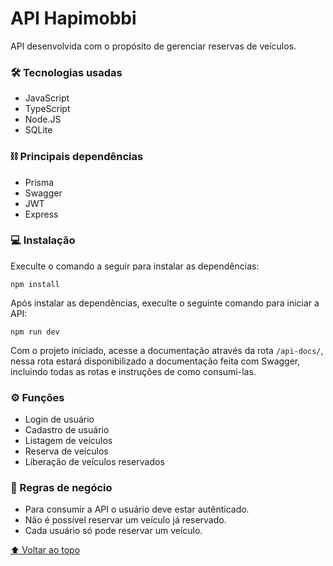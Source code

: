 # API Hapimobbi

API desenvolvida com o propósito de gerenciar reservas de veículos.

### 🛠 Tecnologias usadas

* JavaScript
* TypeScript
* Node.JS
* SQLite

### ⛓️ Principais dependências

* Prisma
* Swagger
* JWT
* Express

### 💻 Instalação

Execulte o comando a seguir para instalar as dependências:
```
npm install
```
Após instalar as dependências, execulte o seguinte comando para iniciar a API:
```
npm run dev
```
Com o projeto iniciado, acesse a documentação através da rota `/api-docs/`, nessa rota estará disponibilizado a documentação feita com Swagger, incluindo todas as rotas e instruções de como consumi-las.

### ⚙ Funções

* Login de usuário
* Cadastro de usuário
* Listagem de veículos
* Reserva de veículos
* Liberação de veículos reservados

### 🚥 Regras de negócio

* Para consumir a API o usuário deve estar autênticado.
* Não é possível reservar um veículo já reservado.
* Cada usuário só pode reservar um veículo.

[⬆ Voltar ao topo](#API-Hapimobbi)